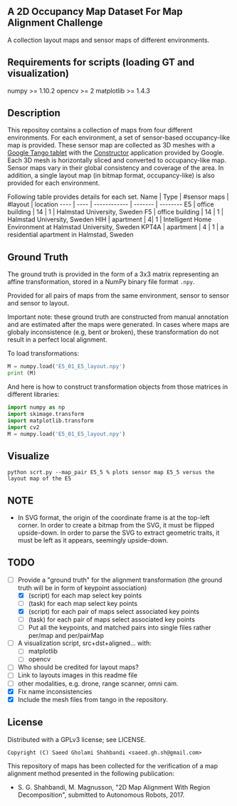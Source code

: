 A 2D Occupancy Map Dataset For Map Alignment Challenge
------------------------------------------------------
A collection layout maps and sensor maps of different environments.

<!-- <E5_layout src="https://github.com/saeedghsh/Halmstad-Robot-Maps/blob/master/E5/layout/E5_layout.png" alt="none" width="50" height="50"> -->
<!-- <E5_1 src="https://github.com/saeedghsh/Halmstad-Robot-Maps/blob/master/E5/pseudo_occupancy/E5_1.png" alt="none" width="50" height="50"> -->

<!-- <F5_layout src="https://github.com/saeedghsh/Halmstad-Robot-Maps/blob/master/F5/layout/F5_layout.png" alt="none" width="50" height="50"> -->
<!-- <F5_1 src="https://github.com/saeedghsh/Halmstad-Robot-Maps/blob/master/F5/pseudo_occupancy/F5_1.png" alt="none" width="50" height="50"> -->

<!-- <HIH_layout src="https://github.com/saeedghsh/Halmstad-Robot-Maps/blob/master/HIH/layout/HIH_layout.png" alt="none" width="50" height="50"> -->
<!-- <HIH_01 src="https://github.com/saeedghsh/Halmstad-Robot-Maps/blob/master/HIH/pseudo_occupancy/HIH_01.png" alt="none" width="50" height="50"> -->

<!-- <KPT4A_layout src="https://github.com/saeedghsh/Halmstad-Robot-Maps/blob/master/KPT4A/layout/KPT4A_layout.png" alt="none" width="50" height="50"> -->
<!-- <KPT4A_01 src="https://github.com/saeedghsh/Halmstad-Robot-Maps/blob/master/KPT4A/pseudo_occupancy/KPT4A_01.png" alt="none" width="50" height="50"> -->


Requirements for scripts (loading GT and visualization)
-------------------------------------------------------
numpy >= 1.10.2
opencv >= 2
matplotlib >= 1.4.3


Description
-----------
This repositoy contains a collection of maps from four different environments.
For each environment, a set of sensor-based occupancy-like map is provided.
These sensor map are collected as 3D meshes with a [Google Tango tablet](https://developers.google.com/tango/hardware/tablet) with the [Constructor](https://play.google.com/store/apps/details?id=com.projecttango.constructor&hl=en) application provided by Google.
Each 3D mesh is horizontally sliced and converted to occupancy-like map.
Sensor maps vary in their global consistency and coverage of the area.
In addition, a single layout map (in bitmap format, occupancy-like) is also provided for each environment.  

Following table provides details for each set.
Name | Type | #sensor maps | #layout | location
---- | ---- | ------------ | ------- | --------
E5 | office building | 14 | 1 | Halmstad University, Sweden
F5 | office building | 14 | 1 | Halmstad University, Sweden
HIH | apartment | 4| 1 | Intelligent Home Environment at Halmstad University, Sweden
KPT4A | apartment | 4 | 1 | a residential apartment in Halmstad, Sweden

Ground Truth
------------
The ground truth is provided in the form of a 3x3 matrix representing an affine transformation, stored in a NumPy binary file format ```.npy```.

Provided for all pairs of maps from the same environment, sensor to sensor and sensor to layout.

Important note: these ground truth are constructed from manual annotation and are estimated after the maps were generated.
In cases where maps are globaly inconsistence (e.g, bent or broken), these transformation do not result in a perfect local alignment.

To load transformations:
```python
M = numpy.load('E5_01_E5_layout.npy')
print (M)
```

And here is how to construct transformation objects from those matrices in different libraries:
```python
import numpy as np
import skimage.transform
import matplotlib.transform
import cv2
M = numpy.load('E5_01_E5_layout.npy')
```

Visualize
---------
```shell
python scrt.py --map_pair E5_5 % plots sensor map E5_5 versus the layout map of the E5
```
<!-- * HH_E5: office building (E5) at Halmstad University, Sweden -->
<!-- * HH_F5: office building (F5) at Halmstad University, Sweden -->
<!-- * HH_HIH: Intelligent Home Environment at Halmstad University, Sweden -->
<!-- * KPT4A: a residential apartment in Halmstad, Sweden -->

NOTE
----
- In SVG format, the origin of the coordinate frame is at the top-left corner.
  In order to create a bitmap from the SVG, it must be flipped upside-down.
  In order to parse the SVG to extract geometric traits, it must be left as it appears, seemingly upside-down.

TODO
----
* [ ] Provide a "ground truth" for the alignment transformation (the ground truth will be in form of keypoint association)
  * [x] (script) for each map select key points
  * [ ] (task) for each map select key points
  * [x] (script) for each pair of maps select associated key points
  * [ ] (task) for each pair of maps select associated key points
  * [ ] Put all the keypoints, and matched pairs into single files rather per/map and per/pairMap
* [ ] A visualization script, src+dst+aligned... with:
  * [ ] matplotlib
  * [ ] opencv
* [ ] Who should be credited for layout maps?
* [ ] Link to layouts images in this readme file
* [ ] other modalities, e.g. drone, range scanner, omni cam.
* [x] Fix name inconsistencies
* [x] Include the mesh files from tango in the repository.

License
-------
Distributed with a GPLv3 license; see LICENSE.
```
Copyright (C) Saeed Gholami Shahbandi <saeed.gh.sh@gmail.com>
```

This repository of maps has been collected for the verification of a map alignment method presented in the following publication:
- S. G. Shahbandi, M. Magnusson, "2D Map Alignment With Region Decomposition", submitted to Autonomous Robots, 2017.
